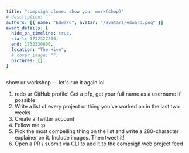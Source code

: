 ```yaml
---
title: "compsigh clone: show your work(shop)"
# description: ""
authors: [{ name: "Edward", avatar: "/avatars/edward.png" }]
event_details: {
  hide_on_timeline: true,
  start: 1732327200,
  end: 1732330800,
  location: "The Hive",
  # cover_image: "",
  pictures: []
}
---
```


show ur workshop — let's run it again lol

1. redo ur GitHub profile! Get a pfp, get your full name as a username if possible
2. Write a list of every project or thing you've worked on in the last two weeks
3. Create a Twitter account
4. Follow me :p
5. Pick the most compelling thing on the list and write a 280-character explainer on it. Include images. Then tweet it!
6. Open a PR / submit via CLI to add it to the compsigh web project feed
